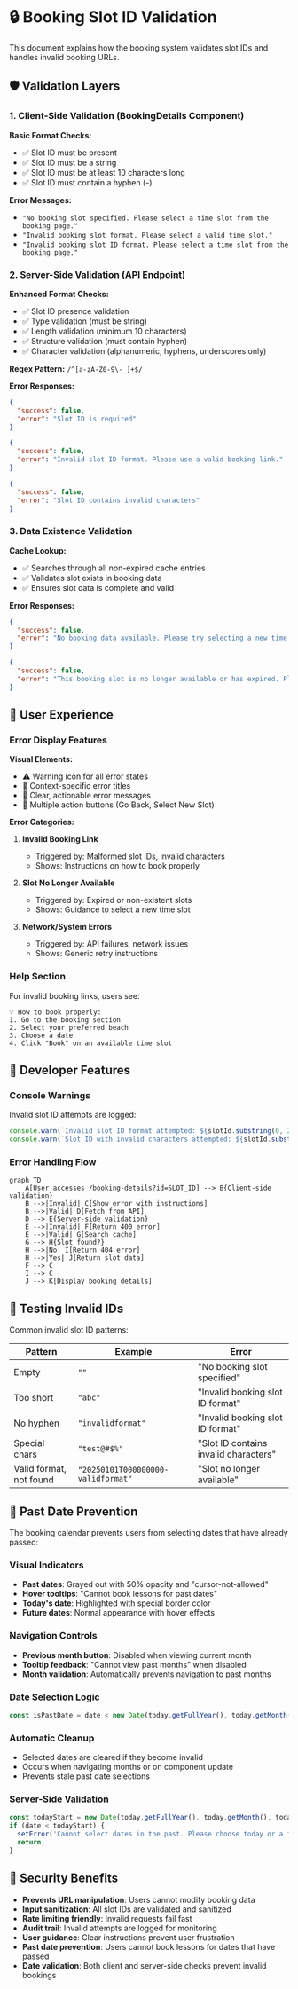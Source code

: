 # 🔒 Booking Slot ID Validation

This document explains how the booking system validates slot IDs and handles invalid booking URLs.

## 🛡️ Validation Layers

### 1. Client-Side Validation (BookingDetails Component)

**Basic Format Checks:**
- ✅ Slot ID must be present
- ✅ Slot ID must be a string
- ✅ Slot ID must be at least 10 characters long
- ✅ Slot ID must contain a hyphen (-)

**Error Messages:**
- `"No booking slot specified. Please select a time slot from the booking page."`
- `"Invalid booking slot format. Please select a valid time slot."`
- `"Invalid booking slot ID format. Please select a time slot from the booking page."`

### 2. Server-Side Validation (API Endpoint)

**Enhanced Format Checks:**
- ✅ Slot ID presence validation
- ✅ Type validation (must be string)
- ✅ Length validation (minimum 10 characters)
- ✅ Structure validation (must contain hyphen)
- ✅ Character validation (alphanumeric, hyphens, underscores only)

**Regex Pattern:** `/^[a-zA-Z0-9\-_]+$/`

**Error Responses:**
```json
{
  "success": false,
  "error": "Slot ID is required"
}
```

```json
{
  "success": false,
  "error": "Invalid slot ID format. Please use a valid booking link."
}
```

```json
{
  "success": false,
  "error": "Slot ID contains invalid characters"
}
```

### 3. Data Existence Validation

**Cache Lookup:**
- ✅ Searches through all non-expired cache entries
- ✅ Validates slot exists in booking data
- ✅ Ensures slot data is complete and valid

**Error Responses:**
```json
{
  "success": false,
  "error": "No booking data available. Please try selecting a new time slot from the booking page."
}
```

```json
{
  "success": false,
  "error": "This booking slot is no longer available or has expired. Please select a new time slot."
}
```

## 🎨 User Experience

### Error Display Features

**Visual Elements:**
- ⚠️ Warning icon for all error states
- 🎯 Context-specific error titles
- 📝 Clear, actionable error messages
- 🔄 Multiple action buttons (Go Back, Select New Slot)

**Error Categories:**

1. **Invalid Booking Link**
   - Triggered by: Malformed slot IDs, invalid characters
   - Shows: Instructions on how to book properly

2. **Slot No Longer Available**  
   - Triggered by: Expired or non-existent slots
   - Shows: Guidance to select a new time slot

3. **Network/System Errors**
   - Triggered by: API failures, network issues
   - Shows: Generic retry instructions

### Help Section

For invalid booking links, users see:

```
💡 How to book properly:
1. Go to the booking section
2. Select your preferred beach  
3. Choose a date
4. Click "Book" on an available time slot
```

## 🔧 Developer Features

### Console Warnings

Invalid slot ID attempts are logged:
```javascript
console.warn(`Invalid slot ID format attempted: ${slotId.substring(0, 20)}...`);
console.warn(`Slot ID with invalid characters attempted: ${slotId.substring(0, 20)}...`);
```

### Error Handling Flow

```mermaid
graph TD
    A[User accesses /booking-details?id=SLOT_ID] --> B{Client-side validation}
    B -->|Invalid| C[Show error with instructions]
    B -->|Valid| D[Fetch from API]
    D --> E{Server-side validation}
    E -->|Invalid| F[Return 400 error]
    E -->|Valid| G[Search cache]
    G --> H{Slot found?}
    H -->|No| I[Return 404 error]
    H -->|Yes| J[Return slot data]
    F --> C
    I --> C
    J --> K[Display booking details]
```

## 🧪 Testing Invalid IDs

Common invalid slot ID patterns:

| Pattern | Example | Error |
|---------|---------|-------|
| Empty | `""` | "No booking slot specified" |
| Too short | `"abc"` | "Invalid booking slot ID format" |
| No hyphen | `"invalidformat"` | "Invalid booking slot ID format" |
| Special chars | `"test@#$%"` | "Slot ID contains invalid characters" |
| Valid format, not found | `"20250101T000000000-validformat"` | "Slot no longer available" |

## 📅 Past Date Prevention

The booking calendar prevents users from selecting dates that have already passed:

### Visual Indicators
- **Past dates**: Grayed out with 50% opacity and "cursor-not-allowed"
- **Hover tooltips**: "Cannot book lessons for past dates"
- **Today's date**: Highlighted with special border color
- **Future dates**: Normal appearance with hover effects

### Navigation Controls
- **Previous month button**: Disabled when viewing current month
- **Tooltip feedback**: "Cannot view past months" when disabled
- **Month validation**: Automatically prevents navigation to past months

### Date Selection Logic
```javascript
const isPastDate = date < new Date(today.getFullYear(), today.getMonth(), today.getDate());
```

### Automatic Cleanup
- Selected dates are cleared if they become invalid
- Occurs when navigating months or on component update
- Prevents stale past date selections

### Server-Side Validation
```javascript
const todayStart = new Date(today.getFullYear(), today.getMonth(), today.getDate());
if (date < todayStart) {
  setError('Cannot select dates in the past. Please choose today or a future date.');
  return;
}
```

## 🔐 Security Benefits

- **Prevents URL manipulation**: Users cannot modify booking data
- **Input sanitization**: All slot IDs are validated and sanitized
- **Rate limiting friendly**: Invalid requests fail fast
- **Audit trail**: Invalid attempts are logged for monitoring
- **User guidance**: Clear instructions prevent user frustration
- **Past date prevention**: Users cannot book lessons for dates that have passed
- **Date validation**: Both client and server-side checks prevent invalid bookings 